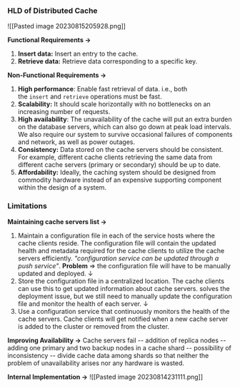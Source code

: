 ### HLD of Distributed Cache

![[Pasted image 20230815205928.png]]

**Functional Requirements ->**
1. **Insert data:** Insert an entry to the cache.
2. **Retrieve data:** Retrieve data corresponding to a specific key.

**Non-Functional Requirements ->**
1. **High performance**: Enable fast retrieval of data. i.e., both the `insert` and `retrieve` operations must be fast.
2. **Scalability:** It should scale horizontally with no bottlenecks on an increasing number of requests.
3. **High availability**: The unavailability of the cache will put an extra burden on the database servers, which can also go down at peak load intervals. We also require our system to survive occasional failures of components and network, as well as power outages.
4. **Consistency:** Data stored on the cache servers should be consistent. For example, different cache clients retrieving the same data from different cache servers (primary or secondary) should be up to date.
5. **Affordability:** Ideally, the caching system should be designed from commodity hardware instead of an expensive supporting component within the design of a system.

### Limitations
**Maintaining cache servers list ->**
1. Maintain a configuration file in each of the service hosts where the cache clients reside. 
	The configuration file will contain the updated health and metadata required for the cache clients to utilize the cache servers efficiently. *"configuration service can be updated through a push service"*. **Problem** => the configuration file will have to be manually updated and deployed.
↓
2. Store the configuration file in a centralized location. 
	The cache clients can use this to get updated information about cache servers. solves the deployment issue, but we still need to manually update the configuration file and monitor the health of each server.
↓
3. Use a configuration service that continuously monitors the health of the cache servers.
	Cache clients will get notified when a new cache server is added to the cluster or removed from the cluster.

**Improving Availability ->**
Cache servers fail -- addition of replica nodes -- adding one primary and two backup nodes in a cache shard -- possibility of inconsistency -- divide cache data among shards so that neither the problem of unavailability arises nor any hardware is wasted.

**Internal Implementation ->**
![[Pasted image 20230814231111.png]]